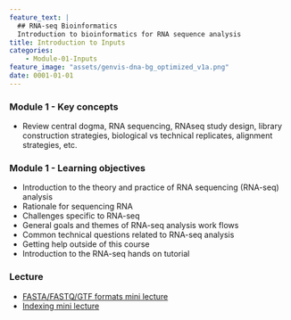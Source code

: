 ```yaml
---
feature_text: |
  ## RNA-seq Bioinformatics
  Introduction to bioinformatics for RNA sequence analysis
title: Introduction to Inputs
categories:
    - Module-01-Inputs
feature_image: "assets/genvis-dna-bg_optimized_v1a.png"
date: 0001-01-01
---
```


### Module 1 - Key concepts
* Review central dogma, RNA sequencing, RNAseq study design, library construction strategies, biological vs technical replicates, alignment strategies, etc.

### Module 1 - Learning objectives
* Introduction to the theory and practice of RNA sequencing (RNA-seq) analysis
* Rationale for sequencing RNA
* Challenges specific to RNA-seq
* General goals and themes of RNA-seq analysis work flows
* Common technical questions related to RNA-seq analysis
* Getting help outside of this course
* Introduction to the RNA-seq hands on tutorial


### Lecture
* [FASTA/FASTQ/GTF formats mini lecture](https://github.com/griffithlab/rnabio.org/blob/master/assets/lectures/cbw-cshl/2019/mini/RNASeq_MiniLecture_07_01_FASTA_FASTQ_GTF.pdf)
* [Indexing mini lecture](https://github.com/griffithlab/rnabio.org/blob/master/assets/lectures/cbw-cshl/2019/mini/RNASeq_MiniLecture_07_02_Indexing.pdf) 

